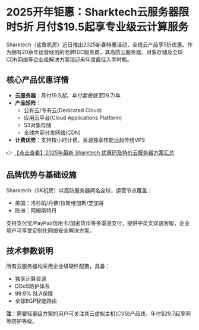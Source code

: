 # 2025开年钜惠：Sharktech云服务器限时5折 月付$19.5起享专业级云计算服务

Sharktech（鲨鱼机房）近日推出2025新春特惠活动，全线云产品享5折优惠。作为拥有20余年运营经验的老牌IDC服务商，其高防云服务器、对象存储及全球CDN网络等企业级解决方案现迎来年度最佳入手时机。

## 核心产品优惠详情

- **云服务器**：月付$19.5起，年付套餐低至$29.7/年
- **产品矩阵**：
  - 公有云/专有云(Dedicated Cloud)
  - 应用云平台(Cloud Applications Platform)
  - S3对象存储
  - 全球内容分发网络(CDN)
- **计费优势**：支持按小时计费，资源独享性能远超传统VPS

👉 [【点击查看】2025年最新 Sharktech 优惠码及特价云服务器方案汇总](https://bit.ly/Sharktech)

## 品牌优势与基础设施

Sharktech（SK机房）以高防服务器闻名全球，运营节点覆盖：
- 美国：洛杉矶/丹佛/拉斯维加斯/芝加哥
- 欧洲：阿姆斯特丹

支持支付宝/PayPal/信用卡/加密货币等多渠道支付，提供中英文双语客服，企业用户可享受定制化网络安全解决方案。

## 技术参数说明

所有云服务器均采用企业级硬件配置，具备：
- 独享计算资源
- DDoS防护体系
- 99.9% SLA保障
- 全球BGP智能路由

**注**：需要轻量级方案的用户可关注其云虚拟主机(CVS)产品线，年付$29.7起享同等防护等级。